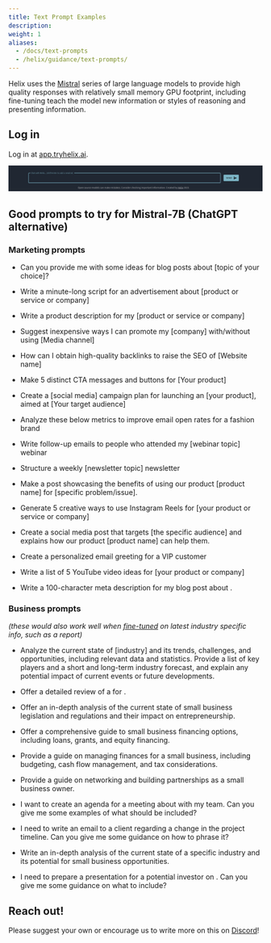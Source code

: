 ```yaml
---
title: Text Prompt Examples 
description:
weight: 1
aliases:
  - /docs/text-prompts
  - /helix/guidance/text-prompts/
---
```


Helix uses the [Mistral](https://mistral.ai/) series of large language models to provide high quality responses with relatively small memory GPU footprint, including fine-tuning teach the model new information or styles of reasoning and presenting information.


## Log in

Log in at [app.tryhelix.ai](https://app.tryhelix.ai).

![](chat.png)


## Good prompts to try for Mistral-7B (ChatGPT alternative)

### Marketing prompts

* Can you provide me with some ideas for blog posts about [topic of your choice]?

* Write a minute-long script for an advertisement about [product or service or company]

* Write a product description for my [product or service or company]

* Suggest inexpensive ways I can promote my [company] with/without using [Media channel]

* How can I obtain high-quality backlinks to raise the SEO of [Website name]

* Make 5 distinct CTA messages and buttons for [Your product]

* Create a [social media] campaign plan for launching an [your product], aimed at [Your target audience]

* Analyze these below metrics to improve email open rates for a fashion brand <paste metrics>

* Write follow-up emails to people who attended my [webinar topic] webinar

* Structure a weekly [newsletter topic] newsletter

* Make a post showcasing the benefits of using our product [product name] for [specific problem/issue].

* Generate 5 creative ways to use Instagram Reels for [your product or service or company]

* Create a social media post that targets [the specific audience] and explains how our product [product name] can help them.

* Create a personalized email greeting for a VIP customer

* Write a list of 5 YouTube video ideas for [your product or company]

* Write a 100-character meta description for my blog post about <topic>.

### Business prompts

_(these would also work well when [fine-tuned](/helix/using-helix/text-finetuning/index.md) on latest industry specific info, such as a report)_

* Analyze the current state of [industry] and its trends, challenges, and opportunities, including relevant data and statistics. Provide a list of key players and a short and long-term industry forecast, and explain any potential impact of current events or future developments.

* Offer a detailed review of a <specific software or tool>  for <describe your business>.

* Offer an in-depth analysis of the current state of small business legislation and regulations and their impact on entrepreneurship.

* Offer a comprehensive guide to small business financing options, including loans, grants, and equity financing.

* Provide a guide on managing finances for a small business, including budgeting, cash flow management, and tax considerations.

* Provide a guide on networking and building partnerships as a small business owner.

* I want to create an agenda for a meeting about <Meeting info> with my team. Can you give me some examples of what should be included?

* I need to write an email to a client regarding a change in the project timeline. Can you give me some guidance on how to phrase it?

* Write an in-depth analysis of the current state of a specific industry and its potential for small business opportunities.

* I need to prepare a presentation for a potential investor on <presentation topic>. Can you give me some guidance on what to include?

## Reach out!

Please suggest your own or encourage us to write more on this on [Discord](https://discord.gg/VJftd844GE)!